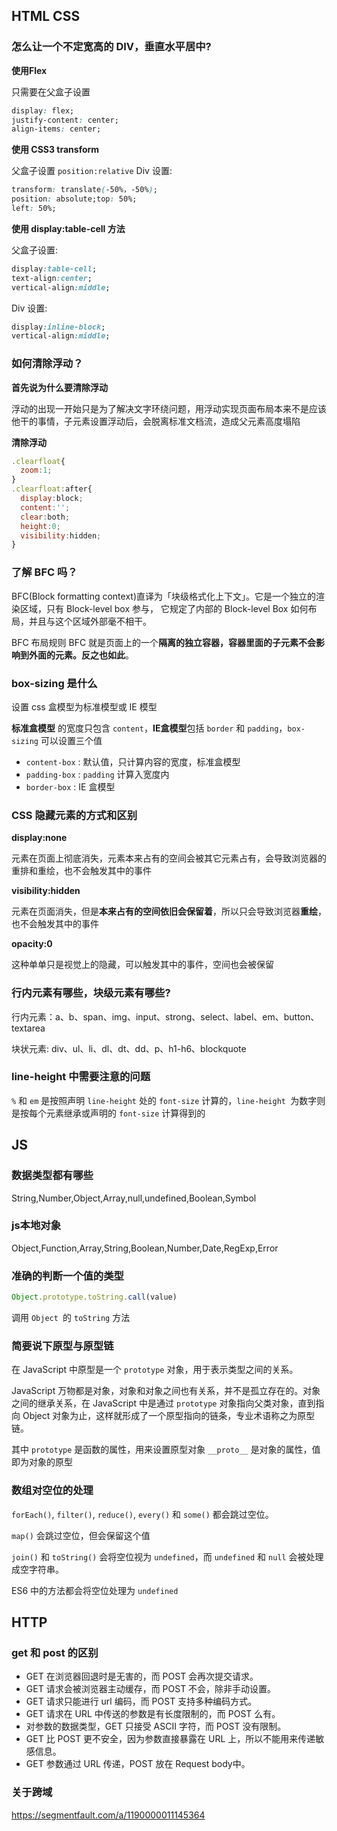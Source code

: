 ## HTML CSS

### 怎么让一个不定宽高的 DIV，垂直水平居中?

**使用Flex**

只需要在父盒子设置

```css
display: flex;
justify-content: center;
align-items: center;
```

**使用 CSS3 transform**

父盒子设置 `position:relative`
Div 设置:

```css
transform: translate(-50%，-50%);
position: absolute;top: 50%;
left: 50%;
```

**使用 display:table-cell 方法**

父盒子设置:

```css
display:table-cell;
text-align:center;
vertical-align:middle;
``` 

Div 设置: 

```css
display:inline-block;
vertical-align:middle;
```

### 如何清除浮动？

**首先说为什么要清除浮动**

浮动的出现一开始只是为了解决文字环绕问题，用浮动实现页面布局本来不是应该他干的事情，子元素设置浮动后，会脱离标准文档流，造成父元素高度塌陷

**清除浮动**

```js
.clearfloat{
  zoom:1;
}
.clearfloat:after{
  display:block;
  content:'';
  clear:both;
  height:0; 
  visibility:hidden;
}
```

### 了解 BFC 吗？

BFC(Block formatting context)直译为「块级格式化上下文」。它是一个独立的渲染区域，只有 Block-level box 参与， 它规定了内部的 Block-level Box 如何布局，并且与这个区域外部毫不相干。

BFC 布局规则 BFC 就是页面上的一个**隔离的独立容器，容器里面的子元素不会影响到外面的元素。反之也如此**。

### box-sizing 是什么

设置 css 盒模型为标准模型或 IE 模型

**标准盒模型** 的宽度只包含 `content`，**IE盒模型**包括 `border` 和 `padding`，`box-sizing` 可以设置三个值

- `content-box` : 默认值，只计算内容的宽度，标准盒模型
- `padding-box` : `padding` 计算入宽度内
- `border-box` : IE 盒模型

### CSS 隐藏元素的方式和区别

**display:none**

元素在页面上彻底消失，元素本来占有的空间会被其它元素占有，会导致浏览器的重排和重绘，也不会触发其中的事件

**visibility:hidden**

元素在页面消失，但是**本来占有的空间依旧会保留着**，所以只会导致浏览器**重绘**，也不会触发其中的事件

**opacity:0**

这种单单只是视觉上的隐藏，可以触发其中的事件，空间也会被保留

### 行内元素有哪些，块级元素有哪些?

行内元素：a、b、span、img、input、strong、select、label、em、button、textarea

块状元素: div、ul、li、dl、dt、dd、p、h1-h6、blockquote

### line-height 中需要注意的问题

`%` 和 `em` 是按照声明 `line-height` 处的 `font-size` 计算的，`line-height `为数字则是按每个元素继承或声明的 `font-size` 计算得到的


## JS

### 数据类型都有哪些

String,Number,Object,Array,null,undefined,Boolean,Symbol

### js本地对象

Object,Function,Array,String,Boolean,Number,Date,RegExp,Error

### 准确的判断一个值的类型

```js
Object.prototype.toString.call(value)
```

调用 `Object `的 `toString` 方法

### 简要说下原型与原型链

在 JavaScript 中原型是一个 `prototype` 对象，用于表示类型之间的关系。

JavaScript 万物都是对象，对象和对象之间也有关系，并不是孤立存在的。对象之间的继承关系，在 JavaScript 中是通过 `prototype` 对象指向父类对象，直到指向 Object 对象为止，这样就形成了一个原型指向的链条，专业术语称之为原型链。

其中 `prototype` 是函数的属性，用来设置原型对象
 `__proto__` 是对象的属性，值即为对象的原型

### 数组对空位的处理

`forEach()`, `filter()`, `reduce()`, `every()` 和 `some()` 都会跳过空位。

`map()` 会跳过空位，但会保留这个值

`join()` 和 `toString()` 会将空位视为 `undefined`，而 `undefined` 和 `null` 会被处理成空字符串。

ES6 中的方法都会将空位处理为 `undefined`

## HTTP

### get 和 post 的区别

- GET 在浏览器回退时是无害的，而 POST 会再次提交请求。
- GET 请求会被浏览器主动缓存，而 POST 不会，除非手动设置。
- GET 请求只能进行 url 编码，而 POST 支持多种编码方式。
- GET 请求在 URL 中传送的参数是有长度限制的，而 POST 么有。
- 对参数的数据类型，GET 只接受 ASCII 字符，而 POST 没有限制。
- GET 比 POST 更不安全，因为参数直接暴露在 URL 上，所以不能用来传递敏感信息。
- GET 参数通过 URL 传递，POST 放在 Request body中。

### 关于跨域

https://segmentfault.com/a/1190000011145364
 

